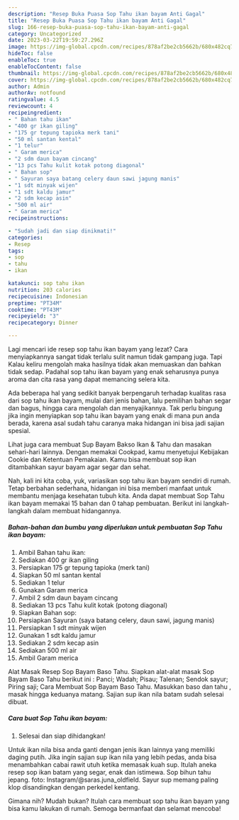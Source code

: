 ```yaml
---
description: "Resep Buka Puasa Sop Tahu ikan bayam Anti Gagal"
title: "Resep Buka Puasa Sop Tahu ikan bayam Anti Gagal"
slug: 166-resep-buka-puasa-sop-tahu-ikan-bayam-anti-gagal
category: Uncategorized
date: 2023-03-22T19:59:27.296Z
image: https://img-global.cpcdn.com/recipes/878af2be2cb5662b/680x482cq70/sop-tahu-ikan-bayam-foto-resep-utama.jpg
hideToc: false
enableToc: true
enableTocContent: false
thumbnail: https://img-global.cpcdn.com/recipes/878af2be2cb5662b/680x482cq70/sop-tahu-ikan-bayam-foto-resep-utama.jpg
cover: https://img-global.cpcdn.com/recipes/878af2be2cb5662b/680x482cq70/sop-tahu-ikan-bayam-foto-resep-utama.jpg
author: Admin
authorAv: notfound
ratingvalue: 4.5
reviewcount: 4
recipeingredient:
- " Bahan tahu ikan"
- "400 gr ikan giling"
- "175 gr tepung tapioka merk tani"
- "50 ml santan kental"
- "1 telur"
- " Garam merica"
- "2 sdm daun bayam cincang"
- "13 pcs Tahu kulit kotak potong diagonal"
- " Bahan sop"
- " Sayuran saya batang celery daun sawi jagung manis"
- "1 sdt minyak wijen"
- "1 sdt kaldu jamur"
- "2 sdm kecap asin"
- "500 ml air"
- " Garam merica"
recipeinstructions:

- "Sudah jadi dan siap dinikmati!"
categories:
- Resep
tags:
- sop
- tahu
- ikan

katakunci: sop tahu ikan 
nutrition: 203 calories
recipecuisine: Indonesian
preptime: "PT34M"
cooktime: "PT43M"
recipeyield: "3"
recipecategory: Dinner

---
```



Lagi mencari ide resep sop tahu ikan bayam yang lezat? Cara menyiapkannya sangat tidak terlalu sulit namun tidak gampang juga. Tapi Kalau keliru mengolah maka hasilnya tidak akan memuaskan dan bahkan tidak sedap. Padahal sop tahu ikan bayam yang enak seharusnya punya aroma dan cita rasa yang dapat memancing selera kita.


Ada beberapa hal yang sedikit banyak berpengaruh terhadap kualitas rasa dari sop tahu ikan bayam, mulai dari jenis bahan, lalu pemilihan bahan segar dan bagus, hingga cara mengolah dan menyajikannya. Tak perlu bingung jika ingin menyiapkan sop tahu ikan bayam yang enak di mana pun anda berada, karena asal sudah tahu caranya maka hidangan ini bisa jadi sajian spesial.

Lihat juga cara membuat Sup Bayam Bakso Ikan &amp; Tahu dan masakan sehari-hari lainnya. Dengan memakai Cookpad, kamu menyetujui Kebijakan Cookie dan Ketentuan Pemakaian. Kamu bisa membuat sop ikan ditambahkan sayur bayam agar segar dan sehat.


Nah, kali ini kita coba, yuk, variasikan sop tahu ikan bayam sendiri di rumah. Tetap berbahan sederhana, hidangan ini bisa memberi manfaat untuk membantu menjaga kesehatan tubuh kita. Anda dapat membuat Sop Tahu ikan bayam memakai 15 bahan dan 0 tahap pembuatan. Berikut ini langkah-langkah dalam membuat hidangannya.

<!--inarticleads1-->

##### Bahan-bahan dan bumbu yang diperlukan untuk pembuatan Sop Tahu ikan bayam:

1. Ambil  Bahan tahu ikan:
1. Sediakan 400 gr ikan giling
1. Persiapkan 175 gr tepung tapioka (merk tani)
1. Siapkan 50 ml santan kental
1. Sediakan 1 telur
1. Gunakan  Garam merica
1. Ambil 2 sdm daun bayam cincang
1. Sediakan 13 pcs Tahu kulit kotak (potong diagonal)
1. Siapkan  Bahan sop:
1. Persiapkan  Sayuran (saya batang celery, daun sawi, jagung manis)
1. Persiapkan 1 sdt minyak wijen
1. Gunakan 1 sdt kaldu jamur
1. Sediakan 2 sdm kecap asin
1. Sediakan 500 ml air
1. Ambil  Garam merica


Alat Masak Resep Sop Bayam Baso Tahu. Siapkan alat-alat masak Sop Bayam Baso Tahu berikut ini : Panci; Wadah; Pisau; Talenan; Sendok sayur; Piring saji; Cara Membuat Sop Bayam Baso Tahu. Masukkan baso dan tahu , masak hingga keduanya matang. Sajian sup ikan nila batam sudah selesai dibuat. 

<!--inarticleads2-->

##### Cara buat Sop Tahu ikan bayam:


1. Selesai dan siap dihidangkan!

Untuk ikan nila bisa anda ganti dengan jenis ikan lainnya yang memiliki daging putih. Jika ingin sajian sup ikan nila yang lebih pedas, anda bisa menambahkan cabai rawit utuh ketika memasak kuah sup. Itulah aneka resep sop ikan batam yang segar, enak dan istimewa. Sop bihun tahu jepang. foto: Instagram/@saras.juna_oldfield. Sayur sup memang paling klop disandingkan dengan perkedel kentang. 

Gimana nih? Mudah bukan? Itulah cara membuat sop tahu ikan bayam yang bisa kamu lakukan di rumah. Semoga bermanfaat dan selamat mencoba!

